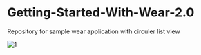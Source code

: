 # Getting-Started-With-Wear-2.0
Repository for sample wear application with circuler list view

![1]

[1]: ./video2gif_20180907_171208-min.gif
